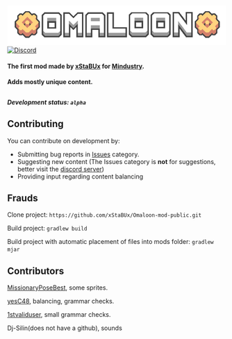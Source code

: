 ![Logo](img.png)
[![Discord](https://img.shields.io/discord/1011940744774303795.svg?color=7289da&label=Omaloon-mod-Genral&logo=discord)](https://discord.gg/bNMT82Hswb)
#### The first mod made by [xStaBUx](https://github.com/xStaBUx) for [Mindustry](https://github.com/Anuken/Mindustry).
#### Adds mostly unique content.
##
##### Development status: `alpha`
## Contributing

You can contribute on development by:

* Submitting bug reports in [Issues](https://github.com/xStaBUx/Omaloon-mod-public/issues) category.
* Suggesting new content (The Issues category is **not** for suggestions, better visit the [discord server](https://discord.gg/bNMT82Hswb))
* Providing input regarding content balancing

## Frauds
Clone project: `https://github.com/xStaBUx/Omaloon-mod-public.git`

Build project: `gradlew build`

Build project with automatic placement of files into mods folder: `gradlew mjar`

## Contributors

[MissionaryPoseBest](https://github.com/XJegaQuanty), some sprites.

[yesC48](https://github.com/yesC48), balancing, grammar checks.

[1stvaliduser](https://github.com/1stvaliduser), small grammar checks.

Dj-Silin(does not have a github), sounds
